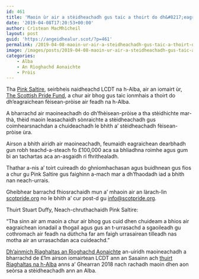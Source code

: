```yaml
---
id: 461
title: 'Maoin ùr air a stèidheachadh gus taic a thoirt do dh&#8217;eagraichean fèisean-pròise na h-Alba'
date: '2019-04-08T17:20:53+00:00'
author: Crìstean MacMhìcheil
layout: post
guid: 'https://angeidhealur.scot/?p=461'
permalink: /2019-04-08-maoin-ur-air-a-steidheachadh-gus-taic-a-thoirt-do-dheagraichean-feisean-proise-na-h-alba/
image: /images/posts/2019-04-08-maoin-ur-air-a-steidheachadh-gus-taic-a-thoirt-do-dh-eagraichean-feisean-proise-na-h-alba.webp
categories:
    - Alba
    - An Rìoghachd Aonaichte
    - Pròis
---
```


Tha [Pink Saltire](https://pinksaltire.com/), seirbheis naidheachd LCDT na h-Alba, air an iomairt ùr, [The Scottish Pride Fund](https://scotpride.org/), a chur air bhog gus taic ionmhais a thoirt do dh’eagraichean fèisean-pròise air feadh na h-Alba.

A bharrachd air maoineachadh do dh’fhèisean-pròise a tha stèidhichte mar-thà, thèid maoin leasachaidh sònraichte a stèidheachadh gus coimhearsnachdan a chuideachadh le bhith a’ stèidheachadh fèisean-pròise ùra.

Airson a bhith airidh air maoineachadh, feumaidh eagraichean dearbhadh gun robh teachd-a-steach fo £100,000 aca sa bhliadhna roimhe agus gum bi an tachartas aca an-asgaidh ri fhrithealadh.

Thathar a-nis a’ toirt cuireadh do ghnìomhachasan agus buidhnean gus fios a chur gu Pink Saltire gus faighinn a-mach mar a dh’fhaodadh iad a bhith nan neach-urrais.

Gheibhear barrachd fhiosrachaidh mun a’ mhaoin air an làrach-lìn [scotpride.org](https://scotpride.org/) no le bhith a’ cur post-d gu <info@scotpride.org>.

Thuirt Stuart Duffy, Neach-chruthachaidh Pink Saltire:

“Tha sinn air am maoin a chur air bhog gus cuid dhen chuideam a bhios air eagraichean ionadail a thogail agus gus an t-urrasachd a sgaoileadh gu cothromach air feadh na dùthcha far am faigh urrasairean tilleadh nas motha air an urrasachdan aca cuideachd.”

[Dh’ainmich Riaghaltas an Rìoghachd Aonaichte](https://equalities.blog.gov.uk/2018/11/08/help-us-to-deliver-the-new-lgbt-sector-and-community-development-scheme/) an-uiridh maoineachadh a bharrachd de £1m airson iomairtean LCDT ann an Sasainn ach [thuirt Riaghaltas na h-Alba](https://pinksaltire.com/2018/02/09/scottish-government-reject-pride-funding-plea/) anns a’ Ghearran 2018 nach rachadh maoin dhen aon seòrsa a stèidheachadh ann an Alba.
